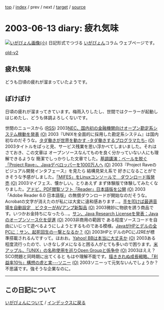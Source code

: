[top](https://igapyon.github.io/diary/) 
 / [index](https://igapyon.github.io/diary/2003/index.html) 
 / prev 
 / next 
 / [target](https://igapyon.github.io/diary/2003/ig030613.html) 
 / [source](https://github.com/igapyon/diary/blob/gh-pages/2003/ig030613.html.src.md) 

2003-06-13 diary: 疲れ気味
=====================================================================================================
[![いがぴょん画像(小)](https://igapyon.github.io/diary/images/iga200306s.jpg "いがぴょん")](https://igapyon.github.io/diary/memo/memoigapyon.html) 日記形式でつづる [いがぴょん](https://igapyon.github.io/diary/memo/memoigapyon.html)コラム ウェブページです。

[old-v2](ig030613-orig.html)

## 疲れ気味

どうも日頃の疲れが溜まっていたようです。






## ぼけぼけ


日頃の疲れが溜まってきています。梅雨入りしたし、世間ではクーラーが起動しはじめたし、どうも体調よろしくないです。



世間のニュースから ([RSS](ig030613-news.xml)) 2003[NEC、国内初の金融機関向けオープン勘定系システム稼動を発表](http://www.zdnet.co.jp/enterprise/0306/13/epn10.html) [(O)](http://www.zdnet.co.jp/enterprise/0306/13/epn10.html) 2003『UNIXを全面的に採用した勘定系システム』は国内初なのだそうな。[タダ働きが世界を動かす -タダ働きするプログラマたち-](http://amrita.s14.xrea.com/files/tada.html) [(O)](http://amrita.s14.xrea.com/files/tada.html) 2003タイトルをぱっと見、サービス残業を思い浮かべてしまいました。それはさておき、この文章は オープンソースなんてものを良く分かっていない人にも理解できるような 簡潔でしっかりした文章でした。[基調講演：ベールを脱ぐ「Project Rave」、Javaデベロッパーを1000万人へ](http://www.zdnet.co.jp/enterprise/0306/12/epn01.html) [(O)](http://www.zdnet.co.jp/enterprise/0306/12/epn01.html) 2003『Project Raveのビジュアル開発インタフェース』を見たら 結構見栄え系で 好きになることができそうな予感がしました。[「MIFES」をLinuxコンソールで　ダウンロード版発売](http://www.zdnet.co.jp/news/0306/11/njbt_03.html) [(O)](http://www.zdnet.co.jp/news/0306/11/njbt_03.html) 2003マイフェス、懐かしい。とりあえず まず体験版で体験してみたくなりました。[アドビ、PDF閲覧ソフト「Reader」日本語版を公開](http://www.zdnet.co.jp/news/0306/11/njbt_02.html) [(O)](http://www.zdnet.co.jp/news/0306/11/njbt_02.html) 2003「Adobe Reader 6.0 日本語版」の無償ダウンロードが開始なのだそうな。Acrobatの文字が消えたのが私には大変に違和感あります…。[手を叩けば最適音場を自動設定　ビクターがAVアンプ新製品](http://www.zdnet.co.jp/news/0306/11/njbt_08.html) [(O)](http://www.zdnet.co.jp/news/0306/11/njbt_08.html) 2003微妙に物欲を誘う商品です。いつかお金持ちになったら…。[サン、Java Research Licenseを発表：Javaのオープンソース化を促進](http://japan.cnet.com/news/ent/story/0,2000047623,20055261,00.htm) [(O)](http://japan.cnet.com/news/ent/story/0,2000047623,20055261,00.htm) 2003非商用の範囲で ある程度ソースコードを自由にいじって遊べるようにしようとするものである模様。[JavaがHPとデルの全PCに：サン、起死回生の一撃となるか？](http://japan.cnet.com/news/ent/story/0,2000047623,20055284,00.htm) [(O)](http://japan.cnet.com/news/ent/story/0,2000047623,20055284,00.htm) 2003HPとデルのPCにJ2REが標準搭載されるんですって。ほおお。[Yahoo! BBは本当に大丈夫か](http://japan.cnet.com/news/pers/story/0,2000047682,20055150,00.htm) [(O)](http://japan.cnet.com/news/pers/story/0,2000047682,20055150,00.htm) 2003ある程度流行ったので、いきなしダメになると困る人がとても多いので困ります。[米アップル、「UNIX」の名称使用を巡りOpen Groupと係争中](http://japan.cnet.com/news/ent/story/0,2000047623,20055303,00.htm) [(O)](http://japan.cnet.com/news/ent/story/0,2000047623,20055303,00.htm) 2003ほええ？ SCO問題と同時期に出てくると もはや理解不能です。[描ききれぬ成長戦略、「利益率10％」構想の虚と実---ソニー](http://biztech.nikkeibp.co.jp/wcs/leaf/CID/onair/biztech/biz/250736) [(O)](http://biztech.nikkeibp.co.jp/wcs/leaf/CID/onair/biztech/biz/250736) 2003ソニーって元気ないんでしょうか？ 不思議です。強そうな企業なのに。


----------------------------------------------------------------------------------------------------

## この日記について
[いがぴょんについて](https://igapyon.github.io/diary/memo/memoigapyon.html) / [インデックスに戻る](https://igapyon.github.io/diary/idxall.html)
